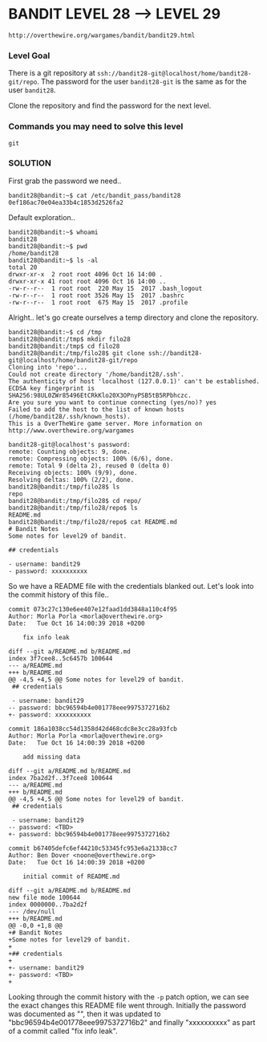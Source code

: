 # BANDIT LEVEL 28 --> LEVEL 29

```
http://overthewire.org/wargames/bandit/bandit29.html
```

### Level Goal

There is a git repository at `ssh://bandit28-git@localhost/home/bandit28-git/repo`.
The password for the user `bandit28-git` is the same as for the user `bandit28`.

Clone the repository and find the password for the next level.

### Commands you may need to solve this level

```
git
```

### SOLUTION

First grab the password we need..

```
bandit28@bandit:~$ cat /etc/bandit_pass/bandit28
0ef186ac70e04ea33b4c1853d2526fa2
```

Default exploration..

```
bandit28@bandit:~$ whoami
bandit28
bandit28@bandit:~$ pwd
/home/bandit28
bandit28@bandit:~$ ls -al
total 20
drwxr-xr-x  2 root root 4096 Oct 16 14:00 .
drwxr-xr-x 41 root root 4096 Oct 16 14:00 ..
-rw-r--r--  1 root root  220 May 15  2017 .bash_logout
-rw-r--r--  1 root root 3526 May 15  2017 .bashrc
-rw-r--r--  1 root root  675 May 15  2017 .profile
```

Alright.. let's go create ourselves a temp directory and clone the repository.

```
bandit28@bandit:~$ cd /tmp
bandit28@bandit:/tmp$ mkdir filo28
bandit28@bandit:/tmp$ cd filo28
bandit28@bandit:/tmp/filo28$ git clone ssh://bandit28-git@localhost/home/bandit28-git/repo
Cloning into 'repo'...
Could not create directory '/home/bandit28/.ssh'.
The authenticity of host 'localhost (127.0.0.1)' can't be established.
ECDSA key fingerprint is SHA256:98UL0ZWr85496EtCRkKlo20X3OPnyPSB5tB5RPbhczc.
Are you sure you want to continue connecting (yes/no)? yes
Failed to add the host to the list of known hosts (/home/bandit28/.ssh/known_hosts).
This is a OverTheWire game server. More information on http://www.overthewire.org/wargames

bandit28-git@localhost's password:
remote: Counting objects: 9, done.
remote: Compressing objects: 100% (6/6), done.
remote: Total 9 (delta 2), reused 0 (delta 0)
Receiving objects: 100% (9/9), done.
Resolving deltas: 100% (2/2), done.
bandit28@bandit:/tmp/filo28$ ls
repo
bandit28@bandit:/tmp/filo28$ cd repo/
bandit28@bandit:/tmp/filo28/repo$ ls
README.md
bandit28@bandit:/tmp/filo28/repo$ cat README.md
# Bandit Notes
Some notes for level29 of bandit.

## credentials

- username: bandit29
- password: xxxxxxxxxx
```

So we have a README file with the credentials blanked out. Let's look into the commit
history of this file..

```
commit 073c27c130e6ee407e12faad1dd3848a110c4f95
Author: Morla Porla <morla@overthewire.org>
Date:   Tue Oct 16 14:00:39 2018 +0200

    fix info leak

diff --git a/README.md b/README.md
index 3f7cee8..5c6457b 100644
--- a/README.md
+++ b/README.md
@@ -4,5 +4,5 @@ Some notes for level29 of bandit.
 ## credentials

 - username: bandit29
-- password: bbc96594b4e001778eee9975372716b2
+- password: xxxxxxxxxx

commit 186a1038cc54d1358d42d468cdc8e3cc28a93fcb
Author: Morla Porla <morla@overthewire.org>
Date:   Tue Oct 16 14:00:39 2018 +0200

    add missing data

diff --git a/README.md b/README.md
index 7ba2d2f..3f7cee8 100644
--- a/README.md
+++ b/README.md
@@ -4,5 +4,5 @@ Some notes for level29 of bandit.
 ## credentials

 - username: bandit29
-- password: <TBD>
+- password: bbc96594b4e001778eee9975372716b2

commit b67405defc6ef44210c53345fc953e6a21338cc7
Author: Ben Dover <noone@overthewire.org>
Date:   Tue Oct 16 14:00:39 2018 +0200

    initial commit of README.md

diff --git a/README.md b/README.md
new file mode 100644
index 0000000..7ba2d2f
--- /dev/null
+++ b/README.md
@@ -0,0 +1,8 @@
+# Bandit Notes
+Some notes for level29 of bandit.
+
+## credentials
+
+- username: bandit29
+- password: <TBD>
+
```

Looking through the commit history with the `-p` patch option, we can see the exact
changes this README file went through. Initially the password was documented as
"<TBD>", then it was updated to "bbc96594b4e001778eee9975372716b2" and finally
"xxxxxxxxxx" as part of a commit called "fix info leak".
